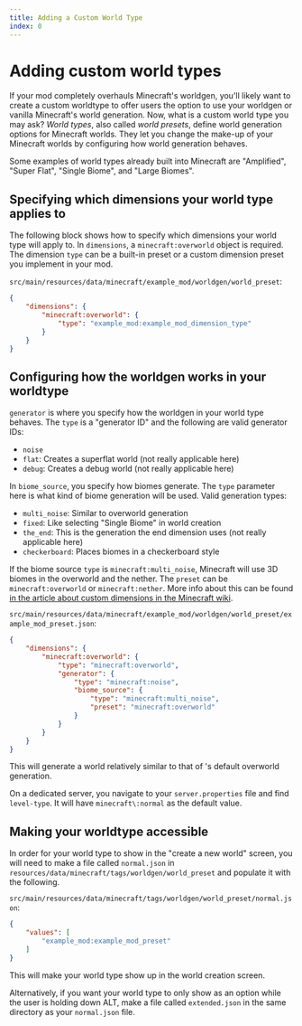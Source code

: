 ```yaml
---
title: Adding a Custom World Type
index: 0
---
```


# Adding custom world types
If your mod completely overhauls Minecraft's worldgen, you'll likely want to create a custom worldtype to offer users the option to use your worldgen or vanilla Minecraft's world generation.
Now, what is a custom world type you may ask? *World types*, also called *world presets*, define world generation options for Minecraft worlds. They let you change the make-up of your Minecraft worlds by configuring how world generation behaves.

Some examples of world types already built into Minecraft are "Amplified", "Super Flat", "Single Biome", and "Large Biomes".

## Specifying which dimensions your world type applies to

The following block shows how to specify which dimensions your world type will apply to. In `dimensions`, a `minecraft:overworld` object is required.
The dimension `type` can be a built-in preset or a custom dimension preset you implement in your mod.


`src/main/resources/data/minecraft/example_mod/worldgen/world_preset`:
```json
{
	"dimensions": {
		"minecraft:overworld": {
			"type": "example_mod:example_mod_dimension_type"
		}
	}
}
```

## Configuring how the worldgen works in your worldtype

`generator` is where you specify how the worldgen in your world type behaves. The `type` is a "generator ID" and the following are valid generator IDs:
 - `noise`
 - `flat`: Creates a superflat world (not really applicable here)
 - `debug`: Creates a debug world (not really applicable here)

In `biome_source`, you specify how biomes generate. The `type` parameter here is what kind of biome generation will be used.
Valid generation types:
 - `multi_noise`: Similar to overworld generation
 - `fixed`: Like selecting "Single Biome" in world creation
 - `the_end`: This is the generation the end dimension uses (not really applicable here)
 - `checkerboard`: Places biomes in a checkerboard style

If the biome source `type` is `minecraft:multi_noise`, Minecraft will use 3D biomes in the overworld and the nether.
The `preset` can be `minecraft:overworld` or `minecraft:nether`. More info about this can be found [in the article about custom dimensions in the Minecraft wiki](https://minecraft.wiki/w/Custom_dimension#Multi-noise_biome_source_parameter_list).

`src/main/resources/data/minecraft/example_mod/worldgen/world_preset/example_mod_preset.json`:
```json
{
	"dimensions": {
		"minecraft:overworld": {
			"type": "minecraft:overworld",
			"generator": {
				"type": "minecraft:noise",
				"biome_source": {
					"type": "minecraft:multi_noise",
					"preset": "minecraft:overworld"
				}
			}
		}
	}
}
```
This will generate a world relatively similar to that of 's default overworld generation.

On a dedicated server, you navigate to your `server.properties` file and find `level-type`. It will have `minecraft\:normal` as the default value.

## Making your worldtype accessible

In order for your world type to show in the "create a new world" screen, you will need to make a file called `normal.json` in `resources/data/minecraft/tags/worldgen/world_preset` and populate it with the following.

`src/main/resources/data/minecraft/tags/worldgen/world_preset/normal.json`:
```json
{
	"values": [
		"example_mod:example_mod_preset"
	]
}
```
This will make your world type show up in the world creation screen.

Alternatively, if you want your world type to only show as an option while the user is holding down ALT, make a file called `extended.json` in the same directory as your `normal.json` file.
